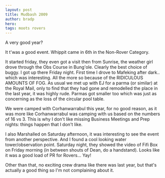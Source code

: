 ```yaml
---
layout: post
title: Mudbash 2009
author: bradp
hero:
tags: moots rovers
---
```


A very good year?

It t'was a good event. Whippit came in 6th in the Non-Rover Category.

It started friday, they even got a visit then from Sunrise, the weather girl drove through the Obs Course in Bung'ole. Clearly the best choice of buggy. I got up there Friday night. First time I drove to Mafeking after dark.. which was interesting. All the more so because of the RIDICULOUS AMOUNTS OF FOG. As usual we met up with EJ for a parma (or similar) at the Royal Mail, only to find that they had gone and remodelled the place in the last year, it was highly rude. Parmas got smaller too which was just as concerning as the loss of the circular pool table.

We were camped with Corhanwarrabul this year, for no good reason, as it was more like Corhanwarrabul was camping with us based on the numbers of 16 vs 3. This is why I don't like missing Business Meetings and Prep nights: things happen that I don't like.

I also Marshalled on Saturday afternoon, it was interesting to see the event from another perspective. And I found a cool looking water tower/observation point. Saturday night, they showed the video of Fifi Box on Friday morning (in between shouts of Dean, do a handstand). Looks like it was a good load of PR for Rovers... Yay!

Other than that, no exciting crew drama like there was last year, but that's actually a good thing so I'm not complaining about it.